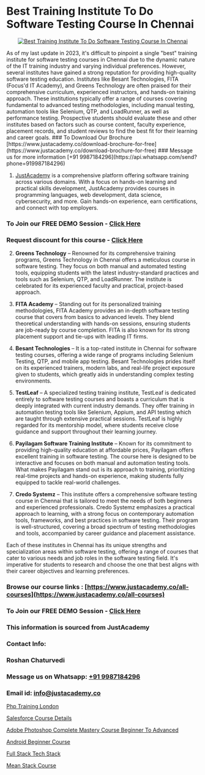 # Best Training Institute To Do Software Testing Course In Chennai

<p align="center">
  <a href="https://justacademy.co/program-detail/software-testing">
    <img src="https://justacademy.co/storage2/program_images/1704700438.webp" alt="Best Training Institute To Do Software Testing Course In Chennai">
  </a>
</p>
As of my last update in 2023, it's difficult to pinpoint a single "best" training institute for software testing courses in Chennai due to the dynamic nature of the IT training industry and varying individual preferences. However, several institutes have gained a strong reputation for providing high-quality software testing education. Institutes like Besant Technologies, FITA (Focus'd IT Academy), and Greens Technology are often praised for their comprehensive curriculum, experienced instructors, and hands-on training approach. These institutions typically offer a range of courses covering fundamental to advanced testing methodologies, including manual testing, automation tools like Selenium, QTP, and LoadRunner, as well as performance testing. Prospective students should evaluate these and other institutes based on factors such as course content, faculty experience, placement records, and student reviews to find the best fit for their learning and career goals.
### To Download Our Brochure [https://www.justacademy.co/download-brochure-for-free](https://www.justacademy.co/download-brochure-for-free)
### Message us for more information [+91 9987184296](https://api.whatsapp.com/send?phone=919987184296)

1) [JustAcademy](https://justacademy.co) is a comprehensive platform offering software training across various domains. With a focus on hands-on learning and practical skills development, JustAcademy provides courses in programming languages, web development, data science, cybersecurity, and more. Gain hands-on experience, earn certifications, and connect with top employers.

### To Join our FREE DEMO Session - [Click Here](https://www.justacademy.co/register-for-course-demo/)
### Request discount for this course - [Click Here](https://justacademy.co/contact-us/)

2) **Greens Technology** – Renowned for its comprehensive training programs, Greens Technology in Chennai offers a meticulous course in software testing. They focus on both manual and automated testing tools, equipping students with the latest industry-standard practices and tools such as Selenium, QTP, and LoadRunner. The institute is celebrated for its experienced faculty and practical, project-based approach.

3) **FITA Academy** – Standing out for its personalized training methodologies, FITA Academy provides an in-depth software testing course that covers from basics to advanced levels. They blend theoretical understanding with hands-on sessions, ensuring students are job-ready by course completion. FITA is also known for its strong placement support and tie-ups with leading IT firms.

4) **Besant Technologies** – It is a top-rated institute in Chennai for software testing courses, offering a wide range of programs including Selenium Testing, QTP, and mobile app testing. Besant Technologies prides itself on its experienced trainers, modern labs, and real-life project exposure given to students, which greatly aids in understanding complex testing environments.

5) **TestLeaf** – A specialized testing training institute, TestLeaf is dedicated entirely to software testing courses and boasts a curriculum that is deeply integrated with current industry demands. They offer training in automation testing tools like Selenium, Appium, and API testing which are taught through extensive practical sessions. TestLeaf is highly regarded for its mentorship model, where students receive close guidance and support throughout their learning journey.

6) **Payilagam Software Training Institute** – Known for its commitment to providing high-quality education at affordable prices, Payilagam offers excellent training in software testing. The course here is designed to be interactive and focuses on both manual and automation testing tools. What makes Payilagam stand out is its approach to training, prioritizing real-time projects and hands-on experience, making students fully equipped to tackle real-world challenges.

7) **Credo Systemz** – This institute offers a comprehensive software testing course in Chennai that is tailored to meet the needs of both beginners and experienced professionals. Credo Systemz emphasizes a practical approach to learning, with a strong focus on contemporary automation tools, frameworks, and best practices in software testing. Their program is well-structured, covering a broad spectrum of testing methodologies and tools, accompanied by career guidance and placement assistance.

Each of these institutes in Chennai has its unique strengths and specialization areas within software testing, offering a range of courses that cater to various needs and job roles in the software testing field. It's imperative for students to research and choose the one that best aligns with their career objectives and learning preferences.

### Browse our course links : [https://www.justacademy.co/all-courses](https://www.justacademy.co/all-courses) 
### To Join our FREE DEMO Session - [Click Here](https://www.justacademy.co/register-for-course-demo)


### This information is sourced from JustAcademy
### Contact Info:
### Roshan Chaturvedi
### Message us on Whatsapp: [+91 9987184296](https://api.whatsapp.com/send?phone=919987184296)
### Email id: [info@justacademy.co](mailto:info@justacademy.co)
                
[Php Training London](https://www.linkedin.com/pulse/php-training-london-justacademy-ahmedabad-lo7de?trackingId=K2qXs%2F8ca%2FMD2BwQz0QFrw%3D%3D&lipi=urn%3Ali%3Apage%3Ad_flagship3_company_admin%3BBylBlMTlRO%2BPitwDv%2FJk0g%3D%3D)

[Salesforce Course Details](https://www.linkedin.com/pulse/salesforce-course-details-justacademy-austin-mfmnf?trackingId=OJkHcj8tyXShymzuR%2FES%2FQ%3D%3D&lipi=urn%3Ali%3Apage%3Ad_flagship3_company_admin%3BmA9QTMf0RKatDJxEf%2FJ3Jw%3D%3D)

[Adobe Photoshop Complete Mastery Course Beginner To Advanced](https://medium.com/@negishivu99/adobe-photoshop-complete-mastery-course-beginner-to-advanced-0ac780422c9e)

[Android Beginner Course](https://medium.com/@akanshapatil/android-beginner-course-690234708c45)

[Full Stack Tech Stack](https://justacademyin.github.io/justacademy/full-stack-tech-stack)

[Mean Stack Course](https://justacademyin.github.io/justacademy/mean-stack-course)

